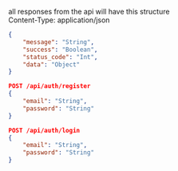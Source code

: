 <!-- @format -->

all responses from the api will have this structure<br/>
Content-Type: application/json<br/>

```json
{
	"message": "String",
	"success": "Boolean",
	"status_code": "Int",
	"data": "Object"
}
```

```json
POST /api/auth/register
{
	"email": "String",
	"password": "String"
}
```

```json
POST /api/auth/login
{
	"email": "String",
	"password": "String"
}
```
